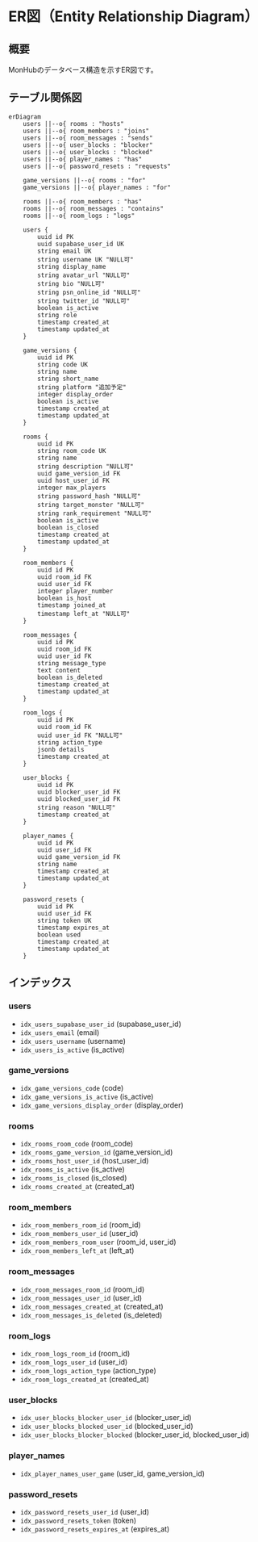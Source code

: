 # ER図（Entity Relationship Diagram）

## 概要
MonHubのデータベース構造を示すER図です。

## テーブル関係図

```mermaid
erDiagram
    users ||--o{ rooms : "hosts"
    users ||--o{ room_members : "joins"
    users ||--o{ room_messages : "sends"
    users ||--o{ user_blocks : "blocker"
    users ||--o{ user_blocks : "blocked"
    users ||--o{ player_names : "has"
    users ||--o{ password_resets : "requests"
    
    game_versions ||--o{ rooms : "for"
    game_versions ||--o{ player_names : "for"
    
    rooms ||--o{ room_members : "has"
    rooms ||--o{ room_messages : "contains"
    rooms ||--o{ room_logs : "logs"

    users {
        uuid id PK
        uuid supabase_user_id UK
        string email UK
        string username UK "NULL可"
        string display_name
        string avatar_url "NULL可"
        string bio "NULL可"
        string psn_online_id "NULL可"
        string twitter_id "NULL可"
        boolean is_active
        string role
        timestamp created_at
        timestamp updated_at
    }

    game_versions {
        uuid id PK
        string code UK
        string name
        string short_name
        string platform "追加予定"
        integer display_order
        boolean is_active
        timestamp created_at
        timestamp updated_at
    }

    rooms {
        uuid id PK
        string room_code UK
        string name
        string description "NULL可"
        uuid game_version_id FK
        uuid host_user_id FK
        integer max_players
        string password_hash "NULL可"
        string target_monster "NULL可"
        string rank_requirement "NULL可"
        boolean is_active
        boolean is_closed
        timestamp created_at
        timestamp updated_at
    }

    room_members {
        uuid id PK
        uuid room_id FK
        uuid user_id FK
        integer player_number
        boolean is_host
        timestamp joined_at
        timestamp left_at "NULL可"
    }

    room_messages {
        uuid id PK
        uuid room_id FK
        uuid user_id FK
        string message_type
        text content
        boolean is_deleted
        timestamp created_at
        timestamp updated_at
    }

    room_logs {
        uuid id PK
        uuid room_id FK
        uuid user_id FK "NULL可"
        string action_type
        jsonb details
        timestamp created_at
    }

    user_blocks {
        uuid id PK
        uuid blocker_user_id FK
        uuid blocked_user_id FK
        string reason "NULL可"
        timestamp created_at
    }

    player_names {
        uuid id PK
        uuid user_id FK
        uuid game_version_id FK
        string name
        timestamp created_at
        timestamp updated_at
    }

    password_resets {
        uuid id PK
        uuid user_id FK
        string token UK
        timestamp expires_at
        boolean used
        timestamp created_at
        timestamp updated_at
    }
```

## インデックス

### users
- `idx_users_supabase_user_id` (supabase_user_id)
- `idx_users_email` (email)
- `idx_users_username` (username)
- `idx_users_is_active` (is_active)

### game_versions
- `idx_game_versions_code` (code)
- `idx_game_versions_is_active` (is_active)
- `idx_game_versions_display_order` (display_order)

### rooms
- `idx_rooms_room_code` (room_code)
- `idx_rooms_game_version_id` (game_version_id)
- `idx_rooms_host_user_id` (host_user_id)
- `idx_rooms_is_active` (is_active)
- `idx_rooms_is_closed` (is_closed)
- `idx_rooms_created_at` (created_at)

### room_members
- `idx_room_members_room_id` (room_id)
- `idx_room_members_user_id` (user_id)
- `idx_room_members_room_user` (room_id, user_id)
- `idx_room_members_left_at` (left_at)

### room_messages
- `idx_room_messages_room_id` (room_id)
- `idx_room_messages_user_id` (user_id)
- `idx_room_messages_created_at` (created_at)
- `idx_room_messages_is_deleted` (is_deleted)

### room_logs
- `idx_room_logs_room_id` (room_id)
- `idx_room_logs_user_id` (user_id)
- `idx_room_logs_action_type` (action_type)
- `idx_room_logs_created_at` (created_at)

### user_blocks
- `idx_user_blocks_blocker_user_id` (blocker_user_id)
- `idx_user_blocks_blocked_user_id` (blocked_user_id)
- `idx_user_blocks_blocker_blocked` (blocker_user_id, blocked_user_id)

### player_names
- `idx_player_names_user_game` (user_id, game_version_id)

### password_resets
- `idx_password_resets_user_id` (user_id)
- `idx_password_resets_token` (token)
- `idx_password_resets_expires_at` (expires_at)
